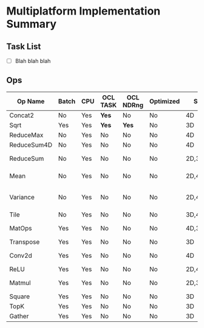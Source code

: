 # Multiplatform Implementation Summary

## Task List
- [ ] Blah blah blah


## Ops
Op Name        | Batch | CPU  | OCL TASK | OCL NDRng| Optimized|Shape1    | Shape2| Combinations                  | Sett1         |Val1   |Sett2      |Val2   | Notes|
---            | ---   | ---  | ---      | ---      | ---      | ---      | ---   | --------------------          | ---           | ---   | ---       | ---   |  --- |
Concat2        |     No|Yes   |**Yes**   |        No|        No|4D        |4D     |-                              |Concat2        |3      |           |-      |--
Sqrt           |Yes    |Yes   |**Yes**   |**Yes**   |        No|3D        |-      |-                              |               |-      |           |-      |--
ReduceMax      |     No|Yes   |        No|        No|        No|4D        |-      |-                              |reductionDim   |1,2    |           |-      |--
ReduceSum4D    |     No|Yes   |        No|        No|        No|4D        |-      |{1-1-1-0}                      |               |-      |           |-      |--
ReduceSum      |     No|Yes   |        No|        No|        No|2D,3D     |-      |{3D: 0-0-1}, {2D: 0-1-0}       |               |-      |           |-      |--
Mean           |     No|Yes   |        No|        No|        No|2D,4D     |-      |{1-0-0-0}, {1-1-1-0}           |               |-      |           |-      |--
Variance       |     No|Yes   |        No|        No|        No|2D,4D     |-      |{2D: 1-0-0-0}, {4D: 1-1-1-0}   |               |-      |           |-      |--
Tile           |     No|Yes   |        No|        No|        No|3D,4D     |-      |-                              |tileAxis       |1,2    |tileCount  |20,1024|only tileAxis=2 implemented
MatOps         |Yes    |Yes   |        No|        No|        No|4D,3D,2D,1D|4D,3D,2D,1D,0D|-                              |               |-      |           |-      |ADD,SUB,MUL_ELEMENT,DIV_ELEMENT, shapes could be different
Transpose      |Yes    |Yes   |        No|        No|        No|3D        |-      |-                              |               |-      |           |-      |--
Conv2d         |Yes    |Yes   |        No|        No|        No|4D        |-      |-                              |overrideDim2   |-1     |           |-      |3x Less performance compared to the tensorflow
ReLU           |Yes    |Yes   |        No|        No|        No|2D,4D     |-      |-                              |               |-      |           |-      |--
Matmul         |Yes    |Yes   |        No|        No|        No|2D,3D     |2D,3D  |-                              |               |-      |           |-      |20x Less performance compared to the tensorflow
Square         |Yes    |Yes   |        No|        No|        No|3D        |-      |-                              |               |-      |           |-      |--
TopK           |Yes    |Yes   |        No|        No|        No|3D        |-      |-                              |axis           |2      |k          |20     |From PointNet++
Gather         |Yes    |Yes   |        No|        No|        No|3D        |3D     |-                              |indices_axis   |1      |           |-      |From PointNet++

